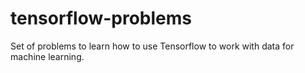 # tensorflow-problems
Set of problems to learn how to use Tensorflow to work with data for machine learning. 
